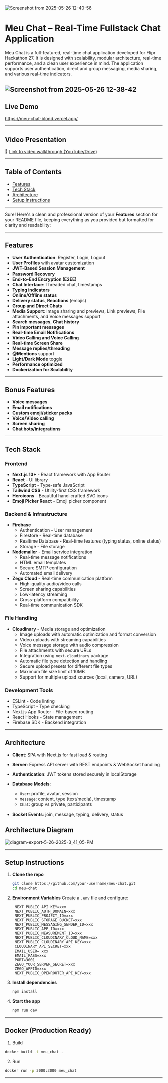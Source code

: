 ![Screenshot from 2025-05-26 12-40-56](https://github.com/user-attachments/assets/9d20ad0d-0938-4dcb-ba0f-e2da6d66c46b)


# Meu Chat – Real-Time Fullstack Chat Application
Meu Chat is a full-featured, real-time chat application developed for Flipr Hackathon 27. It is designed with scalability, modular architecture, real-time performance, and a clean user experience in mind. The application supports user authentication, direct and group messaging, media sharing, and various real-time indicators.

![Screenshot from 2025-05-26 12-38-42](https://github.com/user-attachments/assets/5b7a24b8-e5db-4b74-99d6-8f02b727c169)
---

## Live Demo

https://meu-chat-blond.vercel.app/


---

## Video Presentation

🎥 [Link to video walkthrough (YouTube/Drive)](https://your-video-link-here)

---

## Table of Contents

* [Features](#features)
* [Tech Stack](#tech-stack)
* [Architecture](#architecture)
* [Setup Instructions](#setup-instructions)

---

Sure! Here's a clean and professional version of your **Features** section for your README file, keeping everything as you provided but formatted for clarity and readability:

---

## Features

* **User Authentication**: Register, Login, Logout
* **User Profiles** with avatar customization
* **JWT-Based Session Management**
* **Password Recovery**
* **End-to-End Encryption (E2EE)**
* **Chat Interface**: Threaded chat, timestamps
* **Typing indicators**
* **Online/Offline status**
* **Delivery status**, **Reactions** (emojis)
* **Group and Direct Chats**
* **Media Support**: Image sharing and previews, Link previews, File attachments, and Voice messages support
* **Search messages**, **Chat history**
* **Pin important messages**
* **Real-time Email Notifications**
* **Video Calling and Voice Calling**
* **Real-time Screen Share**
* **Message replies/threading**
* **@Mentions** support
* **Light/Dark Mode** toggle
* **Performance optimized**
* **Dockerization for Scalability**

---

## Bonus Features

* **Voice messages**
* **Email notifications**
* **Custom emoji/sticker packs**
* **Voice/Video calling**
* **Screen sharing**
* **Chat bots/integrations**

---

## Tech Stack

### Frontend
- **Next.js 13+** - React framework with App Router
- **React** - UI library
- **TypeScript** - Type-safe JavaScript
- **Tailwind CSS** - Utility-first CSS framework
- **Heroicons** - Beautiful hand-crafted SVG icons
- **Emoji Picker React** - Emoji picker component

### Backend & Infrastructure
- **Firebase**
  - Authentication - User management
  - Firestore - Real-time database
  - Realtime Database - Real-time features (typing status, online status)
  - Storage - File storage
- **Nodemailer** - Email service integration
  - Real-time message notifications
  - HTML email templates
  - Secure SMTP configuration
  - Automated email delivery
- **Zego Cloud** - Real-time communication platform
  - High-quality audio/video calls
  - Screen sharing capabilities
  - Low-latency streaming
  - Cross-platform compatibility
  - Real-time communication SDK

### File Handling
- **Cloudinary** - Media storage and optimization
  - Image uploads with automatic optimization and format conversion
  - Video uploads with streaming capabilities
  - Voice message storage with audio compression
  - File attachments with secure URLs
  - Integration using `next-cloudinary` package
  - Automatic file type detection and handling
  - Secure upload presets for different file types
  - Maximum file size limit of 10MB
  - Support for multiple upload sources (local, camera, URL)

### Development Tools
- ESLint - Code linting
- TypeScript - Type checking
- Next.js App Router - File-based routing
- React Hooks - State management
- Firebase SDK - Backend integration
---

## Architecture

* **Client**: SPA with Next.js for fast load & routing
* **Server**: Express API server with REST endpoints & WebSocket handling
* **Authentication**: JWT tokens stored securely in localStorage
* **Database Models**:

  * `User`: profile, avatar, session
  * `Message`: content, type (text/media), timestamp
  * `Chat`: group vs private, participants
* **Socket Events**: join, message, typing, delivery, status

## Architecture Diagram

![diagram-export-5-26-2025-3_41_05-PM](https://github.com/user-attachments/assets/34181da0-fb8a-4692-a901-4f7c293a3ae3)


---

## Setup Instructions

1. **Clone the repo**

   ```bash
   git clone https://github.com/your-username/meu-chat.git
   cd meu-chat
   ```

2. **Environment Variables**
   Create a `.env` file and configure:

   ```env
    NEXT_PUBLIC_API_KEY=xxx
    NEXT_PUBLIC_AUTH_DOMAIN=xxx
    NEXT_PUBLIC_PROJECT_ID=xxx
    NEXT_PUBLIC_STORAGE_BUCKET=xxx
    NEXT_PUBLIC_MESSAGING_SENDER_ID=xxx
    NEXT_PUBLIC_APP_ID=xxx
    NEXT_PUBLIC_MEASUREMENT_ID=xxx
    NEXT_PUBLIC_CLOUDINARY_CLOUD_NAME=xxx
    NEXT_PUBLIC_CLOUDINARY_API_KEY=xxx
    CLOUDINARY_API_SECRET=xxx
    EMAIL_USER=	xxx
    EMAIL_PASS=xxx
    PORT=3001
    ZEGO_YOUR_SERVER_SECRET=xxx
    ZEGO_APPID=xxx
    NEXT_PUBLIC_OPENROUTER_API_KEY=xxx
   ```

3. **Install dependencies**

   ```bash
   npm install
   ```

4. **Start the app**

   ```bash
   npm run dev
   ```

---

## Docker (Production Ready)

1. Build
```bash
docker build -t meu_chat .
```

2. Run
```bash
docker run -p 3000:3000 meu_chat
```
---

